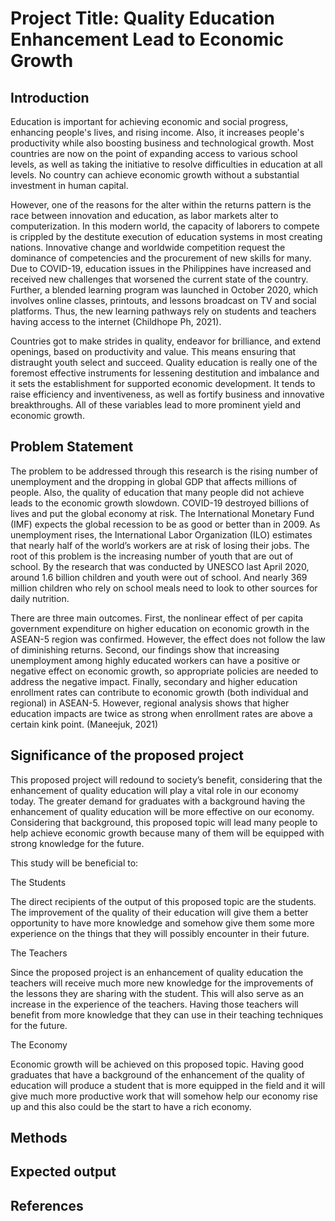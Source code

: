 # Project Title: Quality Education Enhancement Lead to Economic Growth
## Introduction
Education is important for achieving economic and social progress, enhancing people's lives, and rising income. Also, it increases people's productivity while also boosting business and technological growth. Most countries are now on the point of expanding access to various school levels, as well as taking the initiative to resolve difficulties in education at all levels. No country can achieve economic growth without a substantial investment in human capital.

However, one of the reasons for the alter within the returns pattern is the race between innovation and education, as labor markets alter to computerization. In this modern world, the capacity of laborers to compete is crippled by the destitute execution of education systems in most creating nations. Innovative change and worldwide competition request the dominance of competencies and the procurement of new skills for many. Due to COVID-19, education issues in the Philippines have increased and received new challenges that worsened the current state of the country. Further, a blended learning program was launched in October 2020, which involves online classes, printouts, and lessons broadcast on TV and social platforms. Thus, the new learning pathways rely on students and teachers having access to the internet (Childhope Ph, 2021).

Countries got to make strides in quality, endeavor for brilliance, and extend openings, based on productivity and value. This means ensuring that distraught youth select and succeed. Quality education is really one of the foremost effective instruments for lessening destitution and imbalance and it sets the establishment for supported economic development. It tends to raise efficiency and inventiveness, as well as fortify business and innovative breakthroughs. All of these variables lead to more prominent yield and economic growth.

## Problem Statement
The problem to be addressed through this research is the rising number of unemployment and the dropping in global GDP that affects millions of people. Also, the quality of education that many people did not achieve leads to the economic growth slowdown. COVID-19 destroyed billions of lives and put the global economy at risk. The International Monetary Fund (IMF) expects the global recession to be as good or better than in 2009. As unemployment rises, the International Labor Organization (ILO) estimates that nearly half of the world’s workers are at risk of losing their jobs. The root of this problem is the increasing number of youth that are out of school. By the research that was conducted by UNESCO last April 2020, around 1.6 billion children and youth were out of school. And nearly 369 million children who rely on school meals need to look to other sources for daily nutrition.

There are three main outcomes. First, the nonlinear effect of per capita government expenditure on higher education on economic growth in the ASEAN-5 region was confirmed. However, the effect does not follow the law of diminishing returns. Second, our findings show that increasing unemployment among highly educated workers can have a positive or negative effect on economic growth, so appropriate policies are needed to address the negative impact. Finally, secondary and higher education enrollment rates can contribute to economic growth (both individual and regional) in ASEAN-5. However, regional analysis shows that higher education impacts are twice as strong when enrollment rates are above a certain kink point. (Maneejuk, 2021)

## Significance of the proposed project

This proposed project will redound to society’s benefit, considering that the enhancement of quality education will play a vital role in our economy today. The greater demand for graduates with a background having the enhancement of quality education will be more effective on our economy. Considering that background, this proposed topic will lead many people to help achieve economic growth because many of them will be equipped with strong knowledge for the future.

This study will be beneficial to:

The Students

The direct recipients of the output of this proposed topic are the students. The improvement of the quality of their education will give them a better opportunity to have more knowledge and somehow give them some more experience on the things that they will possibly encounter in their future.

The Teachers

Since the proposed project is an enhancement of quality education the teachers will receive much more new knowledge for the improvements of the lessons they are sharing with the student. This will also serve as an increase in the experience of the teachers. Having those teachers will benefit from more knowledge that they can use in their teaching techniques for the future.

The Economy

Economic growth will be achieved on this proposed topic. Having good graduates that have a background of the enhancement of the quality of education will produce a student that is more equipped in the field and it will give much more productive work that will somehow help our economy rise up and this also could be the start to have a rich economy.

## Methods

## Expected output 

## References
